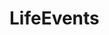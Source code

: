 # LifeEvents


<code title="@@/App/Api/ActionApi" src="@@/App/Api/ActionApi" >

<code title="@@/App/Api/FieldAsApi" src="@@/App/Api/FieldAsApi" >

<code title="@@/App/Api/FieldEffectApi" src="@@/App/Api/FieldEffectApi" >

<code title="@@/App/Api/FieldNormalizeSerialize" src="@@/App/Api/FieldNormalizeSerialize" >

<code title="@@/App/Api/FieldRemap" src="@@/App/Api/FieldRemap" >

<code title="@@/App/Api/FormApi" src="@@/App/Api/FormApi" >

<code title="@@/App/Api/Yup" src="@@/App/Api/Yup" >
